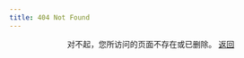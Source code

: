```yaml
---
title: 404 Not Found
---
```


<center>
  对不起，您所访问的页面不存在或已删除。
  <a href="https://www.icndr.com" titel="返回主页">返回</a>
</center>
